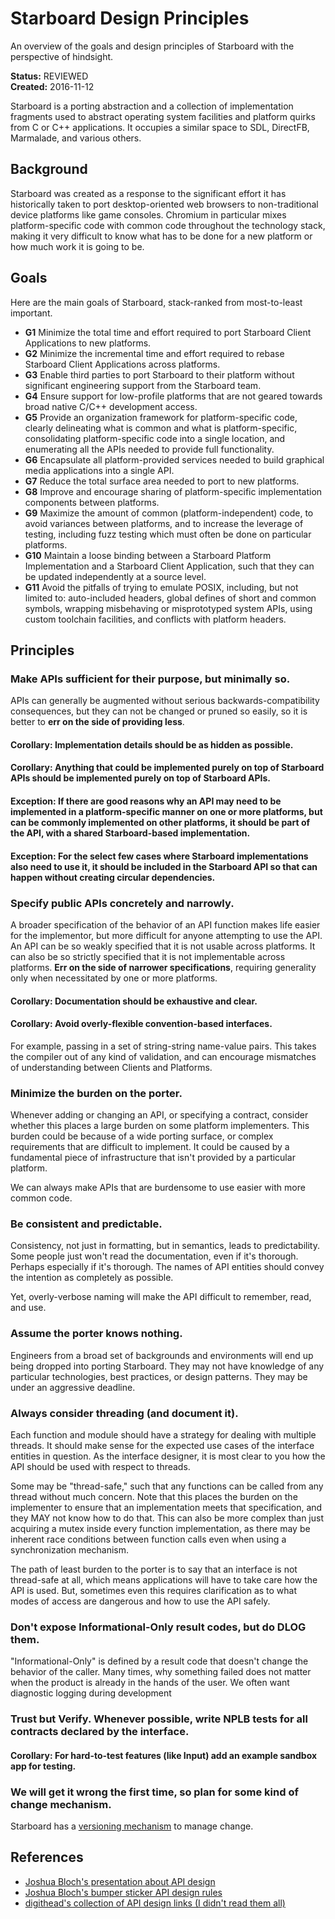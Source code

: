 # Starboard Design Principles

An overview of the goals and design principles of Starboard with the perspective
of hindsight.

**Status:** REVIEWED\
**Created:** 2016-11-12

Starboard is a porting abstraction and a collection of implementation fragments
used to abstract operating system facilities and platform quirks from C or C++
applications. It occupies a similar space to SDL, DirectFB, Marmalade, and
various others.

## Background

Starboard was created as a response to the significant effort it has
historically taken to port desktop-oriented web browsers to non-traditional
device platforms like game consoles. Chromium in particular mixes
platform-specific code with common code throughout the technology stack, making
it very difficult to know what has to be done for a new platform or how much
work it is going to be.

## Goals

Here are the main goals of Starboard, stack-ranked from most-to-least important.

  * **G1** Minimize the total time and effort required to port Starboard Client
    Applications to new platforms.
  * **G2** Minimize the incremental time and effort required to rebase Starboard
    Client Applications across platforms.
  * **G3** Enable third parties to port Starboard to their platform without
    significant engineering support from the Starboard team.
  * **G4** Ensure support for low-profile platforms that are not geared towards
    broad native C/C++ development access.
  * **G5** Provide an organization framework for platform-specific code, clearly
    delineating what is common and what is platform-specific, consolidating
    platform-specific code into a single location, and enumerating all the APIs
    needed to provide full functionality.
  * **G6** Encapsulate all platform-provided services needed to build graphical
    media applications into a single API.
  * **G7** Reduce the total surface area needed to port to new platforms.
  * **G8** Improve and encourage sharing of platform-specific implementation
    components between platforms.
  * **G9** Maximize the amount of common (platform-independent) code, to avoid
    variances between platforms, and to increase the leverage of testing,
    including fuzz testing which must often be done on particular platforms.
  * **G10** Maintain a loose binding between a Starboard Platform Implementation
    and a Starboard Client Application, such that they can be updated
    independently at a source level.
  * **G11** Avoid the pitfalls of trying to emulate POSIX, including, but not
    limited to: auto-included headers, global defines of short and common
    symbols, wrapping misbehaving or misprototyped system APIs, using custom
    toolchain facilities, and conflicts with platform headers.

## Principles

### Make APIs sufficient for their purpose, but minimally so.

APIs can generally be augmented without serious backwards-compatibility
consequences, but they can not be changed or pruned so easily, so it is better
to **err on the side of providing less**.

#### Corollary: Implementation details should be as hidden as possible.

#### Corollary: Anything that could be implemented purely on top of Starboard APIs should be implemented purely on top of Starboard APIs.

#### Exception: If there are good reasons why an API may need to be implemented in a platform-specific manner on one or more platforms, but can be commonly implemented on other platforms, it should be part of the API, with a shared Starboard-based implementation.

#### Exception: For the select few cases where Starboard implementations also need to use it, it should be included in the Starboard API so that can happen without creating circular dependencies.

### Specify public APIs concretely and narrowly.

A broader specification of the behavior of an API function makes life easier for
the implementor, but more difficult for anyone attempting to use the API. An API
can be so weakly specified that it is not usable across platforms. It can also
be so strictly specified that it is not implementable across platforms. **Err on
the side of narrower specifications**, requiring generality only when
necessitated by one or more platforms.

#### Corollary: Documentation should be exhaustive and clear.

#### Corollary: Avoid overly-flexible convention-based interfaces.

For example, passing in a set of string-string name-value pairs. This takes the
compiler out of any kind of validation, and can encourage mismatches of
understanding between Clients and Platforms.

### Minimize the burden on the porter.

Whenever adding or changing an API, or specifying a contract, consider whether
this places a large burden on some platform implementers. This burden could be
because of a wide porting surface, or complex requirements that are difficult to
implement. It could be caused by a fundamental piece of infrastructure that
isn't provided by a particular platform.

We can always make APIs that are burdensome to use easier with more common code.

### Be consistent and predictable.

Consistency, not just in formatting, but in semantics, leads to
predictability. Some people just won't read the documentation, even if it's
thorough. Perhaps especially if it's thorough. The names of API entities should
convey the intention as completely as possible.

Yet, overly-verbose naming will make the API difficult to remember, read, and
use.

### Assume the porter knows nothing.

Engineers from a broad set of backgrounds and environments will end up being
dropped into porting Starboard. They may not have knowledge of any particular
technologies, best practices, or design patterns. They may be under an
aggressive deadline.

### Always consider threading (and document it).

Each function and module should have a strategy for dealing with multiple
threads. It should make sense for the expected use cases of the interface
entities in question. As the interface designer, it is most clear to you how the
API should be used with respect to threads.

Some may be "thread-safe," such that any functions can be called from any thread
without much concern. Note that this places the burden on the implementer to
ensure that an implementation meets that specification, and they MAY not know
how to do that. This can also be more complex than just acquiring a mutex inside
every function implementation, as there may be inherent race conditions between
function calls even when using a synchronization mechanism.

The path of least burden to the porter is to say that an interface is not
thread-safe at all, which means applications will have to take care how the API
is used. But, sometimes even this requires clarification as to what modes of
access are dangerous and how to use the API safely.

### Don't expose Informational-Only result codes, but do DLOG them.

"Informational-Only" is defined by a result code that doesn't change the
behavior of the caller. Many times, why something failed does not matter when
the product is already in the hands of the user. We often want diagnostic
logging during development

### Trust but Verify. Whenever possible, write NPLB tests for all contracts declared by the interface.

#### Corollary: For hard-to-test features (like Input) add an example sandbox app for testing.

### We will get it wrong the first time, so plan for some kind of change mechanism.

Starboard has a [versioning mechanism](versioning.md) to manage change.

## References
  * [Joshua Bloch's presentation about API design](https://www.youtube.com/watch?v=aAb7hSCtvGw)
  * [Joshua Bloch's bumper sticker API design rules](http://www.infoq.com/articles/API-Design-Joshua-Bloch)
  * [digithead's collection of API design links (I didn't read them all)](http://digitheadslabnotebook.blogspot.com/2010/07/how-to-design-good-apis.html)
